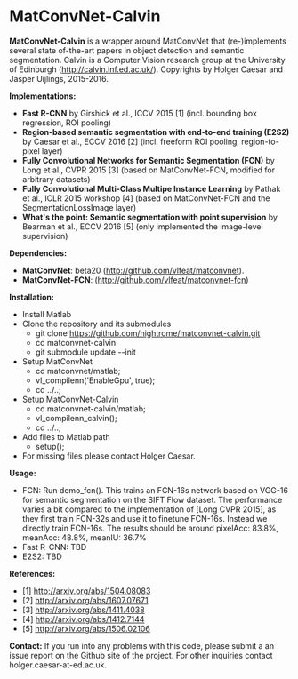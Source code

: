 # MatConvNet-Calvin

**MatConvNet-Calvin** is a wrapper around MatConvNet that (re-)implements
several state of-the-art papers in object detection and semantic segmentation.
Calvin is a Computer Vision research group at the University of Edinburgh (http://calvin.inf.ed.ac.uk/).
Copyrights by Holger Caesar and Jasper Uijlings, 2015-2016.

**Implementations:**
- **Fast R-CNN** by Girshick et al., ICCV 2015
  \[1\]
  (incl. bounding box regression, ROI pooling)
- **Region-based semantic segmentation with end-to-end training (E2S2)** by Caesar et al., ECCV 2016
  \[2\]
  (incl. freeform ROI pooling, region-to-pixel layer)
- **Fully Convolutional Networks for Semantic Segmentation (FCN)** by Long et al., CVPR 2015
  \[3\]
  (based on MatConvNet-FCN, modified for arbitrary datasets)
- **Fully Convolutional Multi-Class Multipe Instance Learning** by Pathak et al., ICLR 2015 workshop
  \[4\]
  (based on MatConvNet-FCN and the SegmentationLossImage layer)
- **What's the point: Semantic segmentation with point supervision** by Bearman et al., ECCV 2016 \[5\] (only implemented the image-level supervision)

**Dependencies:**
- **MatConvNet**: beta20 (http://github.com/vlfeat/matconvnet).
- **MatConvNet-FCN**: (http://github.com/vlfeat/matconvnet-fcn)

**Installation:**
- Install Matlab
- Clone the repository and its submodules
  - git clone https://github.com/nightrome/matconvnet-calvin.git
  - cd matconvnet-calvin
  - git submodule update --init
- Setup MatConvNet
  - cd matconvnet/matlab;
  - vl_compilenn('EnableGpu', true);
  - cd ../..;
- Setup MatConvNet-Calvin
  - cd matconvnet-calvin/matlab;
  - vl_compilenn_calvin();
  - cd ../..;
- Add files to Matlab path
  - setup();
- For missing files please contact Holger Caesar.

**Usage:**
- FCN: Run demo_fcn(). This trains an FCN-16s network based on VGG-16 for semantic segmentation on the SIFT Flow dataset. The performance varies a bit compared to the implementation of [Long CVPR 2015], as they first train FCN-32s and use it to finetune FCN-16s. Instead we directly train FCN-16s. The results should be around pixelAcc: 83.8%, meanAcc: 48.8%, meanIU: 36.7% 
- Fast R-CNN: TBD
- E2S2: TBD

**References:**
- \[1\] http://arxiv.org/abs/1504.08083
- \[2\] http://arxiv.org/abs/1607.07671
- \[3\] http://arxiv.org/abs/1411.4038
- \[4\] http://arxiv.org/abs/1412.7144
- \[5\] http://arxiv.org/abs/1506.02106

**Contact:**
If you run into any problems with this code, please submit a an issue report on the Github site of the project.
For other inquiries contact holger.caesar-at-ed.ac.uk.